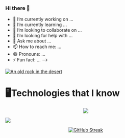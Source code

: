 ### Hi there 👋



- 🔭 I’m currently working on ...
- 🌱 I’m currently learning ...
- 👯 I’m looking to collaborate on ...
- 🤔 I’m looking for help with ...
- 💬 Ask me about ...
- 📫 How to reach me: ...
- 😄 Pronouns: ...
- ⚡ Fun fact: ...
-->


<!-- <a href="https://git.io/streak-stats"><img src="https://github-readme-streak-stats.herokuapp.com?user=mdshawonreza" alt="GitHub Streak" /></a> -->

[![An old rock in the desert](/assets/images/shiprock.jpg "Shiprock, New Mexico by Beau Rogers")](https://www.flickr.com/photos/beaurogers/31833779864/in/photolist-Qv3rFw-34mt9F-a9Cmfy-5Ha3Zi-9msKdv-o3hgjr-hWpUte-4WMsJ1-KUQ8N-deshUb-vssBD-6CQci6-8AFCiD-zsJWT-nNfsgB-dPDwZJ-bn9JGn-5HtSXY-6CUhAL-a4UTXB-ugPum-KUPSo-fBLNm-6CUmpy-4WMsc9-8a7D3T-83KJev-6CQ2bK-nNusHJ-a78rQH-nw3NvT-7aq2qf-8wwBso-3nNceh-ugSKP-4mh4kh-bbeeqH-a7biME-q3PtTf-brFpgb-cg38zw-bXMZc-nJPELD-f58Lmo-bXMYG-bz8AAi-bxNtNT-bXMYi-bXMY6-bXMYv)

 
<h1>🖥️Technologies that I know</h1>
<p align="center">
  <a href="https://skillicons.dev">
    <img src="https://skillicons.dev/icons?i=react,js,html,css,tailwind,materialui&perline=6" />
  </a>
</p>
<p >
  <a href="https://skillicons.dev">
    <img src="https://skillicons.dev/icons?i=nodejs,mongodb,firebase,github&perline=6" />
  </a>
</p>


<div align="center">

<a href="https://git.io/streak-stats"><img src="https://github-readme-streak-stats.herokuapp.com?user=mazharul-islam356&theme=transparent&border_radius=10" alt="GitHub Streak" /></a>

</div>

